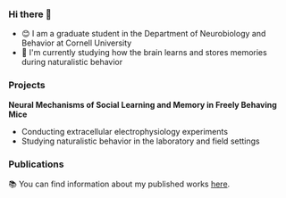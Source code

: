 ### Hi there 👋

- 😊 I am a graduate student in the Department of Neurobiology and Behavior at Cornell University
- 🧠 I'm currently studying how the brain learns and stores memories during naturalistic behavior

### Projects

**Neural Mechanisms of Social Learning and Memory in Freely Behaving Mice**
   - Conducting extracellular electrophysiology experiments
   - Studying naturalistic behavior in the laboratory and field settings

### Publications

📚 You can find information about my published works [here](https://scholar.google.com/citations?user=RSMYGm4AAAAJ&hl=en).






